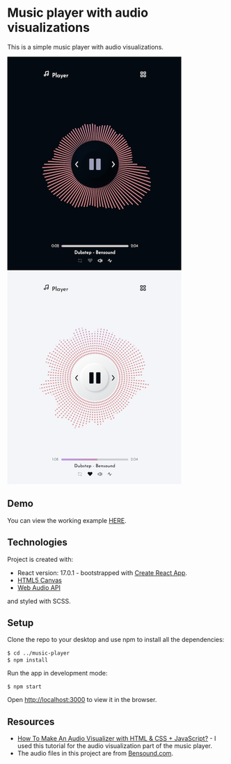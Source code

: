 # Music player with audio visualizations

This is a simple music player with audio visualizations.

![MusicPlayerImage1](https://github.com/paulina-cisek/music-player/blob/master/src/assets/images/player-image-1.png?raw=true) ![MusicPlayerImage2](https://github.com/paulina-cisek/music-player/blob/master/src/assets/images/player-image-2.png?raw=true)

## Demo

You can view the working example [HERE](http://demo-music-player.paulinacisek.com/).

## Technologies

Project is created with:

- React version: 17.0.1 - bootstrapped with [Create React App](https://github.com/facebook/create-react-app).
- [HTML5 Canvas](https://developer.mozilla.org/en-US/docs/Web/API/Canvas_API)
- [Web Audio API](https://developer.mozilla.org/en-US/docs/Web/API/Web_Audio_API)

and styled with SCSS.

## Setup

Clone the repo to your desktop and use npm to install all the dependencies:

```
$ cd ../music-player
$ npm install
```

Run the app in development mode:

```
$ npm start
```

Open [http://localhost:3000](http://localhost:3000) to view it in the browser.

## Resources

- [How To Make An Audio Visualizer with HTML & CSS + JavaScript?](https://www.kkhaydarov.com/audio-visualizer/) - I used this tutorial for the audio visualization part of the music player.
- The audio files in this project are from [Bensound.com](https://www.bensound.com/royalty-free-music).
